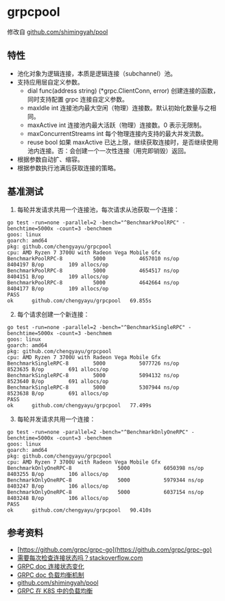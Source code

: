 # grpcpool

修改自 [github.com/shimingyah/pool](https://github.com/shimingyah/pool)

## 特性

- 池化对象为逻辑连接，本质是逻辑连接（subchannel）池。
- 支持应用层自定义参数。
    - dial func(address string) (*grpc.ClientConn, error) 创建连接的函数，同时支持配置 grpc 连接自定义参数。
    - maxIdle int 连接池内最大空闲（物理）连接数。默认初始化数量与之相同。
    - maxActive int 连接池内最大活跃（物理）连接数。0 表示无限制。
    - maxConcurrentStreams int 每个物理连接内支持的最大并发流数。
    - reuse bool 如果 maxActive 已达上限，继续获取连接时，是否继续使用池内连接。否：会创建一个一次性连接（用完即销毁）返回。
- 根据参数自动扩、缩容。
- 根据参数执行池满后获取连接的策略。

## 基准测试

1. 每轮并发请求共用一个连接池，每次请求从池获取一个连接：

```shell
go test -run=none -parallel=2 -bench="^BenchmarkPoolRPC" -benchtime=5000x -count=3 -benchmem
goos: linux
goarch: amd64
pkg: github.com/chengyayu/grpcpool
cpu: AMD Ryzen 7 3700U with Radeon Vega Mobile Gfx  
BenchmarkPoolRPC-8          5000           4657010 ns/op         8404197 B/op        109 allocs/op
BenchmarkPoolRPC-8          5000           4654517 ns/op         8404151 B/op        109 allocs/op
BenchmarkPoolRPC-8          5000           4642664 ns/op         8404177 B/op        109 allocs/op
PASS
ok      github.com/chengyayu/grpcpool   69.855s
```

2. 每个请求创建一个新连接：

```shell
go test -run=none -parallel=2 -bench="^BenchmarkSingleRPC" -benchtime=5000x -count=3 -benchmem
goos: linux
goarch: amd64
pkg: github.com/chengyayu/grpcpool
cpu: AMD Ryzen 7 3700U with Radeon Vega Mobile Gfx  
BenchmarkSingleRPC-8        5000           5077726 ns/op         8523635 B/op        691 allocs/op
BenchmarkSingleRPC-8        5000           5094132 ns/op         8523640 B/op        691 allocs/op
BenchmarkSingleRPC-8        5000           5307944 ns/op         8523638 B/op        691 allocs/op
PASS
ok      github.com/chengyayu/grpcpool   77.499s
```

3. 每轮并发请求共用一个连接：

```shell
go test -run=none -parallel=2 -bench="^BenchmarkOnlyOneRPC" -benchtime=5000x -count=3 -benchmem
goos: linux
goarch: amd64
pkg: github.com/chengyayu/grpcpool
cpu: AMD Ryzen 7 3700U with Radeon Vega Mobile Gfx  
BenchmarkOnlyOneRPC-8               5000           6050398 ns/op         8403255 B/op        106 allocs/op
BenchmarkOnlyOneRPC-8               5000           5979344 ns/op         8403247 B/op        106 allocs/op
BenchmarkOnlyOneRPC-8               5000           6037154 ns/op         8403248 B/op        106 allocs/op
PASS
ok      github.com/chengyayu/grpcpool   90.410s
```

## 参考资料

- [https://github.com/grpc/grpc-go](https://github.com/grpc/grpc-go)
- [需要每次检查连接状态吗？stackoverflow.com](https://stackoverflow.com/questions/64484690/grpc-cpp-how-can-i-check-if-the-rpc-channel-connected-successfully)
- [GRPC doc 连接状态变化](https://grpc.github.io/grpc/core/md_doc_connectivity-semantics-and-api.html)
- [GRPC doc 负载均衡机制](https://github.com/grpc/grpc/blob/master/doc/load-balancing.md)
- [github.com/shimingyah/pool](https://github.com/shimingyah/pool)
- [GRPC 在 K8S 中的负载均衡](https://www.cnblogs.com/BlueMountain-HaggenDazs/p/17071303.html#kuberesolver)